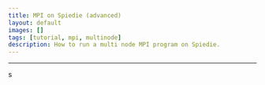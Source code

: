 ```yaml
---
title: MPI on Spiedie (advanced)
layout: default 
images: [] 
tags: [tutorial, mpi, multinode]
description: How to run a multi node MPI program on Spiedie.
--- 
```



***

s